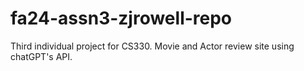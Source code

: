 # fa24-assn3-zjrowell-repo
Third individual project for CS330. Movie and Actor review site using chatGPT's API.
